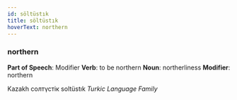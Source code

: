 ```yaml
---
id: söltüstık
title: söltüstık
hoverText: northern
---
```


### northern

**Part of Speech**: Modifier
**Verb**: to be northern
**Noun**: northerliness
**Modifier**: northern

Kazakh солтүстік soltüstık 
*Turkic Language Family*